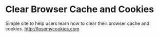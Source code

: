 <h1>Clear Browser Cache and Cookies</h1>

<p>
Simple site to help users learn how to clear their browser cache and cookies.
<a href="http://losemycookies.com">http://losemycookies.com</a>
</p>
